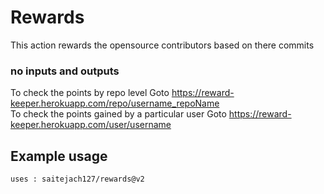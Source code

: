 # Rewards
This action rewards the opensource contributors based on there commits

### no inputs and outputs

To check the points by repo level Goto https://reward-keeper.herokuapp.com/repo/username_repoName <br />
To check the points gained by a particular user Goto https://reward-keeper.herokuapp.com/user/username <br />

## Example usage
`uses : saitejach127/rewards@v2`